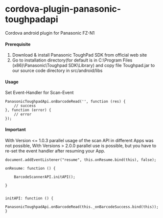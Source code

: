 # cordova-plugin-panasonic-toughpadapi

Cordova android plugin for Panasonic FZ-N1

#### Prerequisite
1. Download & install Panasonic ToughPad SDK from official web site
2. Go to installation directory(for default is in C:\Program Files (x86)\Panasonic\Toughpad SDK\Library) and copy file Toughpad.jar to our source code directory in src/android/libs

#### Usage
Set Event-Handler for Scan-Event
```
PanasonicToughpadApi.onBarcodeRead('', function (res) {
    // success
}, function (error) {
    // error
});
```

#### Important
With Version <= 1.0.3 parallel usage of the scan API in different Apps was not possible,
With Versions > 2.0.0 parallel use is possible, but you have to re-set the event handler after resuming your App.


``` 
document.addEventListener("resume", this.onResume.bind(this), false);

onResume: function () {

    BarcodeScannerAPI.initAPI();

}


initAPI: function () {
	PanasonicToughpadApi.onBarcodeRead(this._onBarcodeSuccess.bind(this));
}

``` 
